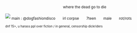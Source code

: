 <p align="center">
<sub>where the dead go to die</sub></p>

![](https://files.catbox.moe/jxdboi.jpg)
<sub>main : @dogfashiondisco　　irl corpse　　7teen　　male　　rot/rots</sub>

<sub><sub>dnf 15>, u harass ppl over fiction / in general, censorship dickriders</sub></sub>
